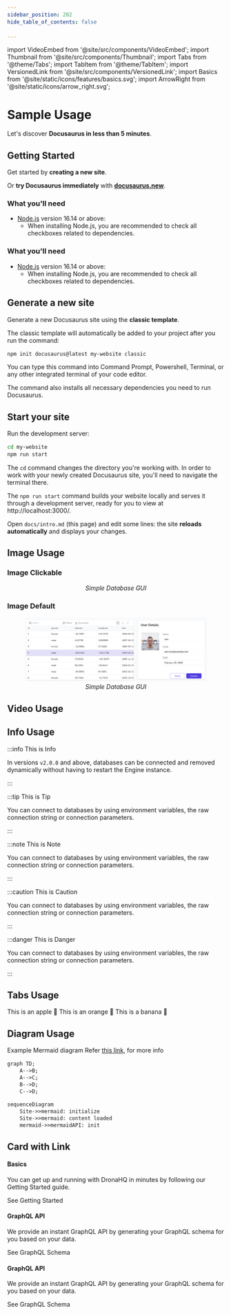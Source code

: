 ```yaml
---
sidebar_position: 202
hide_table_of_contents: false

---
```


import VideoEmbed from '@site/src/components/VideoEmbed';
import Thumbnail from '@site/src/components/Thumbnail';
import Tabs from '@theme/Tabs';
import TabItem from '@theme/TabItem';
import VersionedLink from '@site/src/components/VersionedLink';
import Basics from '@site/static/icons/features/basics.svg';
import ArrowRight from '@site/static/icons/arrow_right.svg';

 
# Sample Usage

Let's discover **Docusaurus in less than 5 minutes**.

## Getting Started

Get started by **creating a new site**.

Or **try Docusaurus immediately** with **[docusaurus.new](https://docusaurus.new)**.

### What you'll need

- [Node.js](https://nodejs.org/en/download/) version 16.14 or above:
  - When installing Node.js, you are recommended to check all checkboxes related to dependencies.

### What you'll need

- [Node.js](https://nodejs.org/en/download/) version 16.14 or above:
  - When installing Node.js, you are recommended to check all checkboxes related to dependencies.

## Generate a new site

Generate a new Docusaurus site using the **classic template**.

The classic template will automatically be added to your project after you run the command:

```bash
npm init docusaurus@latest my-website classic
```

You can type this command into Command Prompt, Powershell, Terminal, or any other integrated terminal of your code editor.

The command also installs all necessary dependencies you need to run Docusaurus.

## Start your site

Run the development server:

```bash
cd my-website
npm run start
```

The `cd` command changes the directory you're working with. In order to work with your newly created Docusaurus site, you'll need to navigate the terminal there.

The `npm run start` command builds your website locally and serves it through a development server, ready for you to view at http://localhost:3000/.

Open `docs/intro.md` (this page) and edit some lines: the site **reloads automatically** and displays your changes.

## Image Usage

### Image Clickable
<figure>
  <Thumbnail src="/img/beginner-tutorial-output.png" alt="Simple Database GUI" />
  <figcaption align = "center"><i>Simple Database GUI</i></figcaption>
</figure>

### Image Default
  
<figure>
  <img src="/img/beginner-tutorial-output.png" style= {{width:"100%", height:"auto"}} alt="Simple Database GUI"/>
  <figcaption align = "center"><i>Simple Database GUI</i></figcaption>
</figure>



## Video Usage

<figure>
    <VideoEmbed host="youtube" videoId="Tl0Sd43dXDg"/> 
</figure>


## Info Usage
:::info This is Info

In versions `v2.0.0` and above, databases can be connected and removed dynamically without having to restart the Engine instance.

:::

:::tip This is Tip

You can connect to databases by using environment variables, the raw connection string or connection parameters.

:::

:::note This is Note

You can connect to databases by using environment variables, the raw connection string or connection parameters.

:::

:::caution This is Caution

You can connect to databases by using environment variables, the raw connection string or connection parameters.

:::

:::danger This is Danger

You can connect to databases by using environment variables, the raw connection string or connection parameters.

:::

## Tabs Usage

<Tabs  groupId="user-preference">
  <TabItem value="apple" label="Apple">
    This is an apple 🍎
  </TabItem>
  <TabItem value="orange" label="Orange">
    This is an orange 🍊
  </TabItem>
  <TabItem value="banana" label="Banana">
    This is a banana 🍌
  </TabItem>
</Tabs>

## Diagram Usage
Example Mermaid diagram
Refer [this link](https://mermaid.js.org/syntax/flowchart.html), for more info

```mermaid
graph TD;
    A-->B;
    A-->C;
    B-->D;
    C-->D;
```

```mermaid
sequenceDiagram
	Site->>mermaid: initialize
	Site->>mermaid: content loaded
	mermaid->>mermaidAPI: init
  ```

## Card with Link
<div className="gallery">
  <div className="card">
      <div className="card-header">
        <Basics />
        <h4>Basics</h4>
      </div>
      <p>You can get up and running with DronaHQ in minutes by following our Getting Started guide.</p>
      <VersionedLink to="/docs/getting-started/start-building">
        See Getting Started <ArrowRight className="arrow" />
      </VersionedLink>
    </div>
    <div className="card">
      <div className="card-header">
        <GraphQL />
        <h4>GraphQL API</h4>
      </div>
      <p>We provide an instant GraphQL API by generating your GraphQL schema for you based on your data.</p>
      <VersionedLink to="/docs/getting-started/start-building">
        See GraphQL Schema <ArrowRight className="arrow" />
      </VersionedLink>
    </div>
    <div className="card">
      <div className="card-header">
        <GraphQL />
        <h4>GraphQL API</h4>
      </div>
      <p>We provide an instant GraphQL API by generating your GraphQL schema for you based on your data.</p>
      <VersionedLink to="/docs/getting-started/start-building">
        See GraphQL Schema <ArrowRight className="arrow" />
      </VersionedLink>
    </div>
  </div>